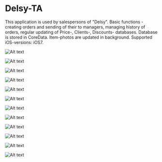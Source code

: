 Delsy-TA
========
This application is used by salespersons of "Delsy".
Basic functions - creating orders and sending of their to managers, managing history of orders, 
regular updating of Price-, Clients-, Discounts- databases.
Database is stored in CoreData.
Item-photos are updated in background.
Supported iOS-versions: iOS7.

![Alt text](https://github.com/valbuev/Delsy-TA/blob/master/ScreenShots/IMG_2803.PNG "SettingsView")

![Alt text](https://github.com/valbuev/Delsy-TA/blob/master/ScreenShots/IMG_2815.PNG "Database-updating")

![Alt text](https://github.com/valbuev/Delsy-TA/blob/master/ScreenShots/IMG_2804.PNG "Choosing of client")

![Alt text](https://github.com/valbuev/Delsy-TA/blob/master/ScreenShots/IMG_2805.PNG "Adding new order-line")

![Alt text](https://github.com/valbuev/Delsy-TA/blob/master/ScreenShots/IMG_2806.PNG "Adding new order-line")

![Alt text](https://github.com/valbuev/Delsy-TA/blob/master/ScreenShots/IMG_2807.PNG "Items which is already included in current order are marked by special icon")

![Alt text](https://github.com/valbuev/Delsy-TA/blob/master/ScreenShots/IMG_2808.PNG "Cart-view")

![Alt text](https://github.com/valbuev/Delsy-TA/blob/master/ScreenShots/IMG_2809.PNG "Sending e-mail")

![Alt text](https://github.com/valbuev/Delsy-TA/blob/master/ScreenShots/IMG_2810.PNG "Order-list of choosen client")

![Alt text](https://github.com/valbuev/Delsy-TA/blob/master/ScreenShots/IMG_2811.PNG "Order-view. Button \"New order by this\"")

![Alt text](https://github.com/valbuev/Delsy-TA/blob/master/ScreenShots/IMG_2812.PNG "Editting of order")

![Alt text](https://github.com/valbuev/Delsy-TA/blob/master/ScreenShots/IMG_2814.PNG "Turn out to Settings-view and nonsent order will be presented as \"last nonsent order\"")
